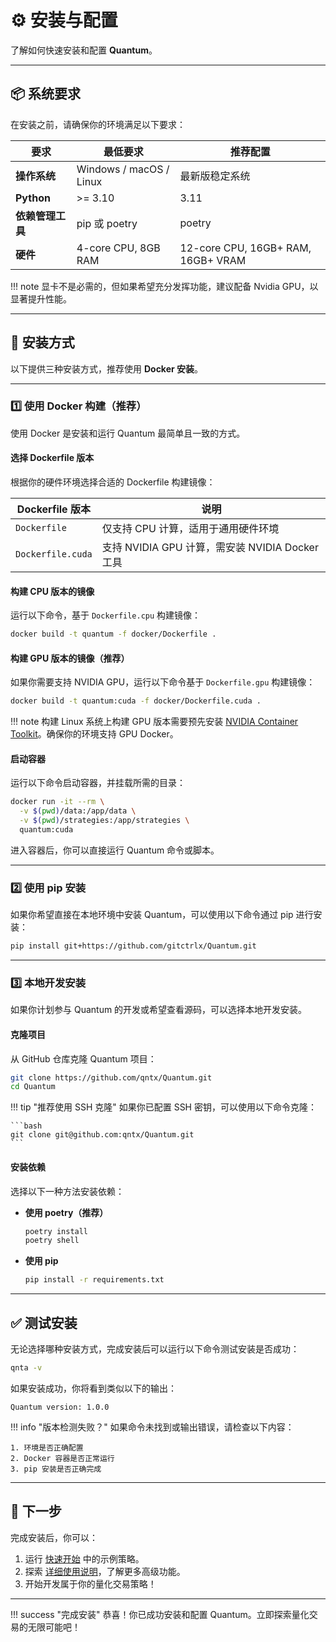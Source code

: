 # ⚙️ 安装与配置

了解如何快速安装和配置 **Quantum**。

---

## 📦 系统要求

在安装之前，请确保你的环境满足以下要求：

| **要求**         | **最低要求**            | **推荐配置**                       |
| ---------------- | ----------------------- | ---------------------------------- |
| **操作系统**     | Windows / macOS / Linux | 最新版稳定系统                     |
| **Python**       | >= 3.10                 | 3.11                               |
| **依赖管理工具** | pip 或 poetry           | poetry                             |
| **硬件**         | 4-core CPU, 8GB RAM     | 12-core CPU, 16GB+ RAM, 16GB+ VRAM |

!!! note
    显卡不是必需的，但如果希望充分发挥功能，建议配备 Nvidia GPU，以显著提升性能。

---

## 🔧 安装方式

以下提供三种安装方式，推荐使用 **Docker 安装**。

---

### 1️⃣ 使用 Docker 构建（推荐）

使用 Docker 是安装和运行 Quantum 最简单且一致的方式。

#### 选择 Dockerfile 版本

根据你的硬件环境选择合适的 Dockerfile 构建镜像：

| **Dockerfile 版本** | **说明**                                        |
| ------------------- | ----------------------------------------------- |
| `Dockerfile`        | 仅支持 CPU 计算，适用于通用硬件环境             |
| `Dockerfile.cuda`   | 支持 NVIDIA GPU 计算，需安装 NVIDIA Docker 工具 |

#### 构建 CPU 版本的镜像

运行以下命令，基于 `Dockerfile.cpu` 构建镜像：

```bash
docker build -t quantum -f docker/Dockerfile .
```

#### 构建 GPU 版本的镜像（推荐）

如果你需要支持 NVIDIA GPU，运行以下命令基于 `Dockerfile.gpu` 构建镜像：

```bash
docker build -t quantum:cuda -f docker/Dockerfile.cuda .
```

!!! note 构建 
	Linux 系统上构建 GPU 版本需要预先安装 [NVIDIA Container Toolkit](https://docs.nvidia.com/datacenter/cloud-native/container-toolkit/install-guide.html)。确保你的环境支持 GPU Docker。

#### 启动容器

运行以下命令启动容器，并挂载所需的目录：

```bash
docker run -it --rm \
  -v $(pwd)/data:/app/data \
  -v $(pwd)/strategies:/app/strategies \
  quantum:cuda
```

进入容器后，你可以直接运行 Quantum 命令或脚本。

---

### 2️⃣ 使用 pip 安装

如果你希望直接在本地环境中安装 Quantum，可以使用以下命令通过 pip 进行安装：

```bash
pip install git+https://github.com/gitctrlx/Quantum.git
```

---

### 3️⃣ 本地开发安装

如果你计划参与 Quantum 的开发或希望查看源码，可以选择本地开发安装。


#### 克隆项目

从 GitHub 仓库克隆 Quantum 项目：

```bash
git clone https://github.com/qntx/Quantum.git
cd Quantum
```

!!! tip "推荐使用 SSH 克隆"
    如果你已配置 SSH 密钥，可以使用以下命令克隆：  

    ```bash
    git clone git@github.com:qntx/Quantum.git
    ```

#### 安装依赖

选择以下一种方法安装依赖：

- **使用 poetry（推荐）**
  ```bash
  poetry install
  poetry shell
  ```

- **使用 pip**
  ```bash
  pip install -r requirements.txt
  ```

---

## ✅ 测试安装

无论选择哪种安装方式，完成安装后可以运行以下命令测试安装是否成功：

```bash
qnta -v
```

如果安装成功，你将看到类似以下的输出：

```plaintext
Quantum version: 1.0.0
```

!!! info "版本检测失败？"
    如果命令未找到或输出错误，请检查以下内容：

    1. 环境是否正确配置
    2. Docker 容器是否正常运行
    3. pip 安装是否正确完成

---

## 📖 下一步

完成安装后，你可以：

1. 运行 [快速开始](./quick-start.md) 中的示例策略。
2. 探索 [详细使用说明](../tutorials/index.md)，了解更多高级功能。
3. 开始开发属于你的量化交易策略！

---

!!! success "完成安装"
    恭喜！你已成功安装和配置 Quantum。立即探索量化交易的无限可能吧！